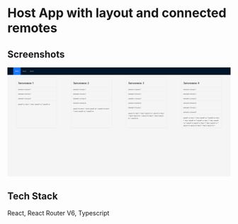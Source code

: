 # Host App with layout and connected remotes
## Screenshots

![App Screenshot](../../screenshots/test1.png)
## Tech Stack

React, React Router V6, Typescript